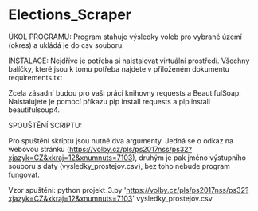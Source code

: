 # Elections_Scraper

ÚKOL PROGRAMU:
Program stahuje výsledky voleb pro vybrané území (okres) a ukládá je do csv souboru.

INSTALACE:
Nejdříve je potřeba si naistalovat virtuální prostředí. Všechny balíčky, které jsou k tomu potřeba najdete v přiloženém dokumentu requirements.txt

Zcela zásadní budou pro vaši práci knihovny requests a BeautifulSoap. Naistalujete je pomocí příkazu pip install requests a pip install beautifulsoup4.

SPOUŠTĚNÍ SCRIPTU: 

Pro spuštění skriptu jsou nutné dva argumenty. Jedná se o odkaz na webovou stránku (https://volby.cz/pls/ps2017nss/ps32?xjazyk=CZ&xkraj=12&xnumnuts=7103), druhým je pak jméno výstupního souboru s daty (vysledky_prostejov.csv), bez toho nebude program fungovat.

Vzor spuštění: python projekt_3.py 'https://volby.cz/pls/ps2017nss/ps32?xjazyk=CZ&xkraj=12&xnumnuts=7103' vysledky_prostejov.csv




